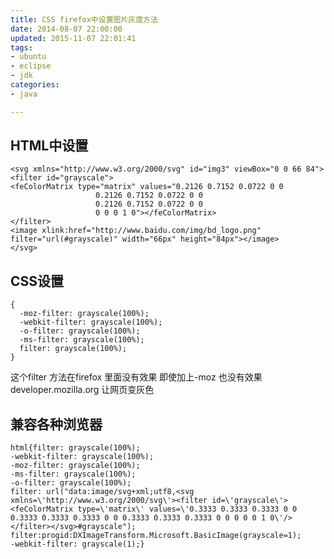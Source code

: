 ```yaml
---
title: CSS firefox中设置图片灰度方法 
date: 2014-08-07 22:00:00
updated: 2015-11-07 22:01:41
tags: 
- ubuntu
- eclipse
- jdk
categories: 
- java

---
```

## HTML中设置

    <svg xmlns="http://www.w3.org/2000/svg" id="img3" viewBox="0 0 66 84">
    <filter id="grayscale">
    <feColorMatrix type="matrix" values="0.2126 0.7152 0.0722 0 0
                       0.2126 0.7152 0.0722 0 0
                       0.2126 0.7152 0.0722 0 0
                       0 0 0 1 0"></feColorMatrix>
    </filter>
    <image xlink:href="http://www.baidu.com/img/bd_logo.png" filter="url(#grayscale)" width="66px" height="84px"></image>
    </svg>


<!--more-->


## CSS设置

    {
      -moz-filter: grayscale(100%);
      -webkit-filter: grayscale(100%);
      -o-filter: grayscale(100%);
      -ms-filter: grayscale(100%);
      filter: grayscale(100%);
    }

这个filter 方法在firefox 里面没有效果 即使加上-moz 也没有效果developer.mozilla.org
让网页变灰色

## 兼容各种浏览器

    html{filter: grayscale(100%);
    -webkit-filter: grayscale(100%);
    -moz-filter: grayscale(100%);
    -ms-filter: grayscale(100%);
    -o-filter: grayscale(100%); 
    filter: url("data:image/svg+xml;utf8,<svg xmlns=\'http://www.w3.org/2000/svg\'><filter id=\'grayscale\'><feColorMatrix type=\'matrix\' values=\'0.3333 0.3333 0.3333 0 0 0.3333 0.3333 0.3333 0 0 0.3333 0.3333 0.3333 0 0 0 0 0 1 0\'/></filter></svg>#grayscale");
    filter:progid:DXImageTransform.Microsoft.BasicImage(grayscale=1);
    -webkit-filter: grayscale(1);}